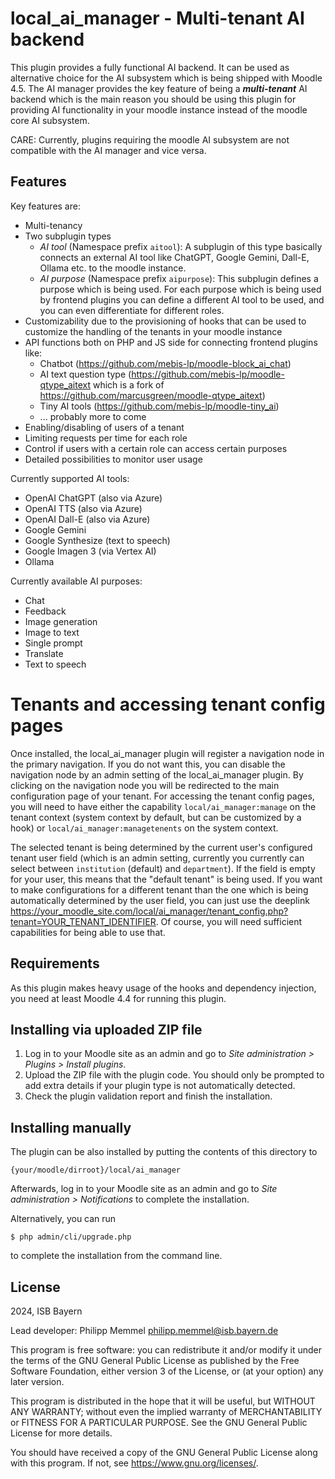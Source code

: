 # local_ai_manager - Multi-tenant AI backend

This plugin provides a fully functional AI backend. It can be used as alternative choice for the AI subsystem which is being shipped with Moodle 4.5. The AI manager provides the key feature of being a _**multi-tenant**_ AI backend which is the main reason you should be using this plugin for providing AI functionality in your moodle instance instead of the moodle core AI subsystem.

CARE: Currently, plugins requiring the moodle AI subsystem are not compatible with the AI manager and vice versa. 

## Features

Key features are:

- Multi-tenancy
- Two subplugin types
    - *AI tool* (Namespace prefix `aitool`): A subplugin of this type basically connects an external AI tool like ChatGPT, Google Gemini, Dall-E, Ollama etc. to the moodle instance.
    - *AI purpose* (Namespace prefix `aipurpose`): This subplugin defines a purpose which is being used. For each purpose which is being used by frontend plugins you can define a different AI tool to be used, and you can even differentiate for different roles.
- Customizability due to the provisioning of hooks that can be used to customize the
handling of the tenants in your moodle instance
- API functions both on PHP and JS side for connecting frontend plugins like:
  - Chatbot (https://github.com/mebis-lp/moodle-block_ai_chat)
  - AI text question type (https://github.com/mebis-lp/moodle-qtype_aitext which is a fork of https://github.com/marcusgreen/moodle-qtype_aitext)
  - Tiny AI tools (https://github.com/mebis-lp/moodle-tiny_ai)
  - ... probably more to come
- Enabling/disabling of users of a tenant
- Limiting requests per time for each role
- Control if users with a certain role can access certain purposes
- Detailed possibilities to monitor user usage

Currently supported AI tools:
- OpenAI ChatGPT (also via Azure)
- OpenAI TTS (also via Azure)
- OpenAI Dall-E (also via Azure)
- Google Gemini
- Google Synthesize (text to speech)
- Google Imagen 3 (via Vertex AI)
- Ollama

Currently available AI purposes:
- Chat
- Feedback
- Image generation
- Image to text
- Single prompt
- Translate
- Text to speech

#  Tenants and accessing tenant config pages

Once installed, the local_ai_manager plugin will register a navigation node in the primary navigation. If you do not want this, you can disable the navigation node by an admin setting of the local_ai_manager plugin. By clicking on the navigation node you will be redirected to the main configuration page of your tenant. For accessing the tenant config pages, you will need to have either the capability `local/ai_manager:manage` on the tenant context (system context by default, but can be customized by a hook) or `local/ai_manager:managetenents` on the system context.

The selected tenant is being determined by the current user's configured tenant user field (which is an admin setting, currently you currently can select between `institution` (default) and `department`). If the field is empty for your user, this means that the "default tenant" is being used. If you want to make configurations for a different tenant than the one which is being automatically determined by the user field, you can just use the deeplink https://your_moodle_site.com/local/ai_manager/tenant_config.php?tenant=YOUR_TENANT_IDENTIFIER. Of course, you will need sufficient capabilities for being able to use that. 


## Requirements

As this plugin makes heavy usage of the hooks and dependency injection, you need at least Moodle 4.4 for running this plugin.

## Installing via uploaded ZIP file ##

1. Log in to your Moodle site as an admin and go to _Site administration >
   Plugins > Install plugins_.
2. Upload the ZIP file with the plugin code. You should only be prompted to add
   extra details if your plugin type is not automatically detected.
3. Check the plugin validation report and finish the installation.

## Installing manually ##

The plugin can be also installed by putting the contents of this directory to

    {your/moodle/dirroot}/local/ai_manager

Afterwards, log in to your Moodle site as an admin and go to _Site administration >
Notifications_ to complete the installation.

Alternatively, you can run

    $ php admin/cli/upgrade.php

to complete the installation from the command line.

## License ##

2024, ISB Bayern

Lead developer: Philipp Memmel <philipp.memmel@isb.bayern.de>

This program is free software: you can redistribute it and/or modify
it under the terms of the GNU General Public License as published by
the Free Software Foundation, either version 3 of the License, or
(at your option) any later version.

This program is distributed in the hope that it will be useful,
but WITHOUT ANY WARRANTY; without even the implied warranty of
MERCHANTABILITY or FITNESS FOR A PARTICULAR PURPOSE. See the
GNU General Public License for more details.

You should have received a copy of the GNU General Public License
along with this program. If not, see <https://www.gnu.org/licenses/>.
